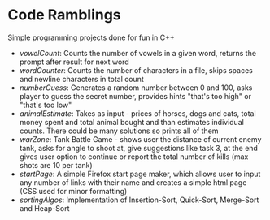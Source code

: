 # Code Ramblings
<p> Simple programming projects done for fun in C++ </p>
<ul>
	<li> <i>vowelCount</i>: Counts the number of vowels in a given word, returns the prompt after result for next word</li>
	<li> <i>wordCounter</i>: Counts the number of characters in a file, skips spaces and newline characters in total count</li>
	<li> <i>numberGuess</i>: Generates a random number between 0 and 100, asks player to guess the secret number, provides hints "that's too high" or "that's too low"</li>
	<li> <i>animalEstimate</i>: Takes as input - prices of horses, dogs and cats, total money spent and total animal bought and than estimates individual counts. There could be many solutions so prints all of them</li>
	<li> <i>warZone</i>: Tank Battle Game - shows user the distance of current enemy tank, asks for angle to shoot at, give suggestions like task 3, at the end gives user option to continue or report the total number of kills (max shots are 10 per tank) </li>
	<li> <i>startPage</i>: A simple Firefox start page maker, which allows user to input any number of links with their name and creates a simple html page (CSS used for minor formatting)</li>
	<li> <i>sortingAlgos</i>: Implementation of Insertion-Sort, Quick-Sort, Merge-Sort and Heap-Sort</li>
</ul>
